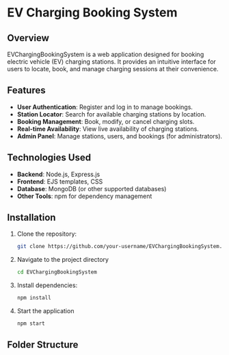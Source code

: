 # EV Charging Booking System

## Overview
EVChargingBookingSystem is a web application designed for booking electric vehicle (EV) charging stations. It provides an intuitive interface for users to locate, book, and manage charging sessions at their convenience.

## Features
- **User Authentication**: Register and log in to manage bookings.
- **Station Locator**: Search for available charging stations by location.
- **Booking Management**: Book, modify, or cancel charging slots.
- **Real-time Availability**: View live availability of charging stations.
- **Admin Panel**: Manage stations, users, and bookings (for administrators).

## Technologies Used
- **Backend**: Node.js, Express.js
- **Frontend**: EJS templates, CSS
- **Database**: MongoDB (or other supported databases)
- **Other Tools**: npm for dependency management

## Installation
1. Clone the repository:
   ```bash
   git clone https://github.com/your-username/EVChargingBookingSystem.git

2. Navigate to the project directory
   ```bash
   cd EVChargingBookingSystem

3. Install dependencies:
   ```bash
   npm install

4. Start the application
   ```bash
   npm start

## Folder Structure
